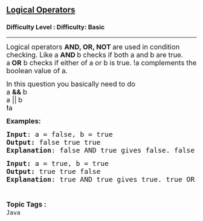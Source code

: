 <h2><a href="https://www.geeksforgeeks.org/problems/logical-operators-1605596247--132814/1?page=1&category=Java&difficulty=Basic&status=unsolved&sortBy=submissions">Logical Operators</a></h2><h3>Difficulty Level : Difficulty: Basic</h3><hr><div class="problems_problem_content__Xm_eO"><p><span style="font-size: 18px;">Logical operators <strong>AND, OR, NOT&nbsp;</strong>are used in condition checking. Like a <strong>AND&nbsp;</strong>b checks if both a and b are true. a<strong>&nbsp;OR</strong> b checks if either of a or b is true. !a&nbsp;</span><span style="font-size: 18px; font-family: -apple-system, BlinkMacSystemFont, 'Segoe UI', Roboto, Oxygen, Ubuntu, Cantarell, 'Open Sans', 'Helvetica Neue', sans-serif;">complements the boolean value of a.</span></p>
<p><span style="font-size: 18px;">In this question you basically need to do<br>a <strong>&amp;&amp;&nbsp;</strong>b<br>a ||<strong>&nbsp;</strong>b<br><strong>!</strong>a</span></p>
<p><span style="font-size: 18px;"><strong>Examples:</strong></span></p>
<pre><span style="font-size: 18px;"><strong>Input</strong>: a = false, b = true
<strong>Output:</strong> false true true
<strong>Explanation</strong>: false AND true gives false. false OR true gives true. NOT false give true.</span></pre>
<pre><span style="font-size: 18px;"><strong>Input: </strong>a = true, b = true 
<strong>Output:</strong> true true false
<strong>Explanation</strong>: true AND true gives true. true OR true gives true. NOT true give false.</span></pre></div><br><p><span style=font-size:18px><strong>Topic Tags : </strong><br><code>Java</code>&nbsp;
